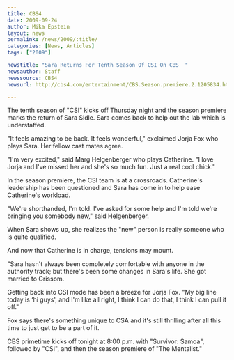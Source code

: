 ```yaml
---
title: CBS4
date: 2009-09-24
author: Mika Epstein
layout: news
permalink: /news/2009/:title/
categories: [News, Articles]
tags: ["2009"]

newstitle: "Sara Returns For Tenth Season Of CSI On CBS  "
newsauthor: Staff  
newssource: CBS4  
newsurl: http://cbs4.com/entertainment/CBS.Season.premiere.2.1205834.html  

---
```


The tenth season of "CSI" kicks off Thursday night and the season premiere marks the return of Sara Sidle. Sara comes back to help out the lab which is understaffed.

"It feels amazing to be back. It feels wonderful," exclaimed Jorja Fox who plays Sara. Her fellow cast mates agree.

"I'm very excited," said Marg Helgenberger who plays Catherine. "I love Jorja and I've missed her and she's so much fun. Just a real cool chick."

In the season premiere, the CSI team is at a crossroads. Catherine's leadership has been questioned and Sara has come in to help ease Catherine's workload.

"We're shorthanded, I'm told. I've asked for some help and I'm told we're bringing you somebody new," said Helgenberger.

When Sara shows up, she realizes the "new" person is really someone who is quite qualified.

And now that Catherine is in charge, tensions may mount.

"Sara hasn't always been completely comfortable with anyone in the authority track; but there's been some changes in Sara's life. She got married to Grissom.

Getting back into CSI mode has been a breeze for Jorja Fox. "My big line today is &#8216;hi guys', and I'm like all right, I think I can do that, I think I can pull it off."

Fox says there's something unique to CSA and it's still thrilling after all this time to just get to be a part of it.

CBS primetime kicks off tonight at 8:00 p.m. with "Survivor: Samoa", followed by "CSI", and then the season premiere of "The Mentalist."  

